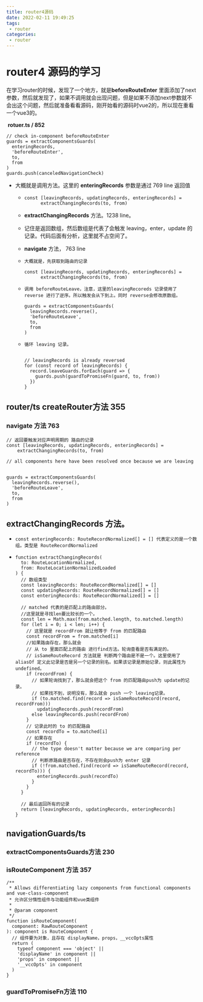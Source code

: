 ```yaml
---
title: router4源码
date: 2022-02-11 19:49:25
tags:
 - router
categories:
 - router
---
```




#  router4 源码的学习

​		在学习router的时候，发现了一个地方，就是**beforeRouteEnter** 里面添加了next参数，然后就发现了，如果不调用就会出现问题，但是如果不添加next参数就不会出这个问题，然后就准备看看源码，刚开始看的源码时vue2的，所以现在重看一个vue3的。



​		**rotuer.ts / 852** 

```
// check in-component beforeRouteEnter
guards = extractComponentsGuards(
  enteringRecords,
  'beforeRouteEnter',
  to,
  from
)
guards.push(canceledNavigationCheck)
```

* 大概就是调用方法。这里的 **enteringRecords** 参数是通过 769 line 返回值

  * ```
    const [leavingRecords, updatingRecords, enteringRecords] =
          extractChangingRecords(to, from)
    ```

  *  **extractChangingRecords** 方法。1238 line。

    * 记住是返回数组，然后数组是代表了会触发 leaving，enter，update 的记录。代码后面有分析，这里就不占空间了。

  *  **navigate** 方法， 763 line

    * ```
      大概就是，先获取到路由的记录
      
      const [leavingRecords, updatingRecords, enteringRecords] =
            extractChangingRecords(to, from)
      ```

    * ```
      调用 beforeRouteLeave，注意，这里的leavingRecoreds 记录使用了 reverse 进行了逆序。所以触发会从下到上。同时 reverse会修改原数组。
      
      guards = extractComponentsGuards(
        leavingRecords.reverse(),
        'beforeRouteLeave',
        to,
        from
      )
      ```

    * ```
      循环 leaving 记录。
      
      
      // leavingRecords is already reversed
      for (const record of leavingRecords) {
        record.leaveGuards.forEach(guard => {
          guards.push(guardToPromiseFn(guard, to, from))
        })
      }
      ```





## router/ts	createRouter方法	355

### navigate 方法 763

```
// 返回要触发对应声明周期的 路由的记录
const [leavingRecords, updatingRecords, enteringRecords] =
	extractChangingRecords(to, from)
```

```
// all components here have been resolved once because we are leaving


guards = extractComponentsGuards(
  leavingRecords.reverse(),
  'beforeRouteLeave',
  to,
  from
)
```



## **extractChangingRecords** 方法。

* ```
  const enteringRecords: RouteRecordNormalized[] = [] 代表定义的是一个数组。类型是 RouteRecordNormalized 
  ```

* ```
  function extractChangingRecords(
    to: RouteLocationNormalized,
    from: RouteLocationNormalizedLoaded
  ) {
    // 数组类型
    const leavingRecords: RouteRecordNormalized[] = []
    const updatingRecords: RouteRecordNormalized[] = []
    const enteringRecords: RouteRecordNormalized[] = []
  
    // matched 代表的是匹配上的路由部分。
    //这里就是寻找len要比较长的一个。
    const len = Math.max(from.matched.length, to.matched.length)
    for (let i = 0; i < len; i++) {
      // 这里就是 recordFrom 就让他等于 from 的匹配路由
      const recordFrom = from.matched[i]
      //如果路由存在，那么就会
      // 从 to 里面匹配上的路由 进行find方法。轮询查看是否有满足的。
      // isSameRouteRecord 方法就是 判断两个路由是不是一个。这里使用了 aliasOf 定义此记录是否是另一个记录的别名。如果该记录是原始记录，则此属性为 undefined。
      if (recordFrom) {
        // 如果轮询找到了，那么就会把这个 from 的匹配路由push为 update的记录。
        // 如果找不到，说明没有，那么就会 push 一个 leaving记录。
        if (to.matched.find(record => isSameRouteRecord(record, recordFrom)))
          updatingRecords.push(recordFrom)
        else leavingRecords.push(recordFrom)
      }
      // 记录此时的 to 的匹配路由
      const recordTo = to.matched[i]
      // 如果存在
      if (recordTo) {
        // the type doesn't matter because we are comparing per reference
        // 判断原路由是否存在，不存在则会push为 enter 记录
        if (!from.matched.find(record => isSameRouteRecord(record, recordTo))) {
          enteringRecords.push(recordTo)
        }
      }
    }
  
    // 最后返回所有的记录
    return [leavingRecords, updatingRecords, enteringRecords]
  }
  ```

  

## navigationGuards/ts 

### extractComponentsGuards方法 230



### isRouteComponent 方法 357

```
/**
 * Allows differentiating lazy components from functional components and vue-class-component
 * 允许区分惰性组件与功能组件和vue类组件
 *
 * @param component
 */
function isRouteComponent(
  component: RawRouteComponent
): component is RouteComponent {
  // 组件要为对象，且存在 displayName，props，__vccOpts属性
  return (
    typeof component === 'object' ||
    'displayName' in component ||
    'props' in component ||
    '__vccOpts' in component
  )
}
```



### guardToPromiseFn方法 110

```

```


